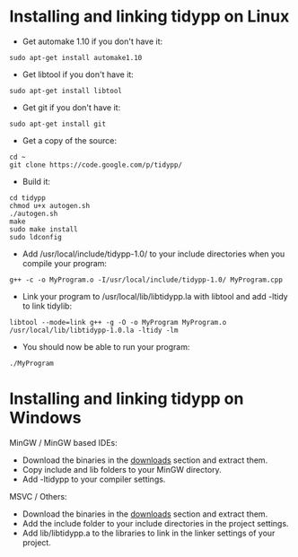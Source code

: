 # Installing and linking tidypp on Linux #
  * Get automake 1.10 if you don't have it:
```
sudo apt-get install automake1.10
```
  * Get libtool if you don't have it:
```
sudo apt-get install libtool
```
  * Get git if you don't have it:
```
sudo apt-get install git
```
  * Get a copy of the source:
```
cd ~
git clone https://code.google.com/p/tidypp/
```
  * Build it:
```
cd tidypp
chmod u+x autogen.sh
./autogen.sh
make
sudo make install
sudo ldconfig
```
  * Add /usr/local/include/tidypp-1.0/ to your include directories when you compile your program:
```
g++ -c -o MyProgram.o -I/usr/local/include/tidypp-1.0/ MyProgram.cpp
```
  * Link your program to /usr/local/lib/libtidypp.la with libtool and add -ltidy to link tidylib:
```
libtool --mode=link g++ -g -O -o MyProgram MyProgram.o /usr/local/lib/libtidypp-1.0.la -ltidy -lm
```
  * You should now be able to run your program:
```
./MyProgram
```

# Installing and linking tidypp on Windows #
MinGW / MinGW based IDEs:
  * Download the binaries in the [downloads](http://code.google.com/p/tidypp/downloads/list) section and extract them.
  * Copy include and lib folders to your MinGW directory.
  * Add -ltidypp to your compiler settings.

MSVC / Others:
  * Download the binaries in the [downloads](http://code.google.com/p/tidypp/downloads/list) section and extract them.
  * Add the include folder to your include directories in the project settings.
  * Add lib/libtidypp.a to the libraries to link in the linker settings of your project.